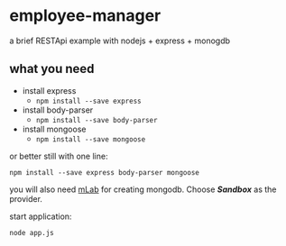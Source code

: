 # employee-manager
a brief RESTApi example with nodejs + express + monogdb

## what you need
* install express
    * `npm install --save express`
* install body-parser
    * `npm install --save body-parser`
* install mongoose
    * `npm install --save mongoose`

or better still with one line:

`npm install --save express body-parser mongoose`

you will also need [mLab](https://mlab.com/) for creating mongodb. Choose ***Sandbox*** as the provider.

start application:

`node app.js` 
